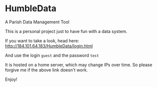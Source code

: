 # HumbleData
A Parish Data Management Tool

This is a personal project just to have fun with a data system.

If you want to take a look, head here: http://184.101.64.183/HumbleData/login.html

And use the login `guest` and the password `test` 

It is hosted on a home server, which may change IPs over time. So please forgive me if the above link doesn't work.

Enjoy!
